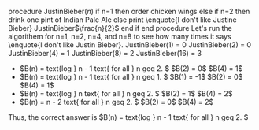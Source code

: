 procedure JustinBieber$(n)$
if n=1 then
order chicken wings
else if n=2 then
drink one pint of Indian Pale Ale
else
print \enquote{I don't like Justine Bieber}
JustinBieber$\frac{n}{2}$
end if
end procedure
Let's run the algorithem for n=1, n=2, n=4, and n=8 to see how many times it says \enquote{I don't like Justin Bieber}.
JustinBieber$(1)$ = 0
JustinBieber$(2)$ = 0
JustinBieber$(4)$ = 1
JustinBieber$(8)$ = 2
JustinBieber$(16)$ = 3

<ul>
<li> $B(n) = text{log } n - 1 text{ for all } n geq 2. $
	      $B(2) = 0$ 
$B(4) = 1$
<li> $B(n) = text{log } n - 1 text{ for all } n geq 1. $
	      $B(1) = -1$ 
$B(2) = 0$ 
$B(4) = 1$
<li> $B(n) = text{log } n text{ for all } n geq 2. $
	      $B(2) = 1$ 
$B(4) = 2$
<li> $B(n) = n - 2 text{ for all } n geq 2. $
	      $B(2) = 0$ 
$B(4) = 2$
</ul>
Thus, the correct answer is $B(n) = text{log } n - 1 text{ for all } n geq 2. $
